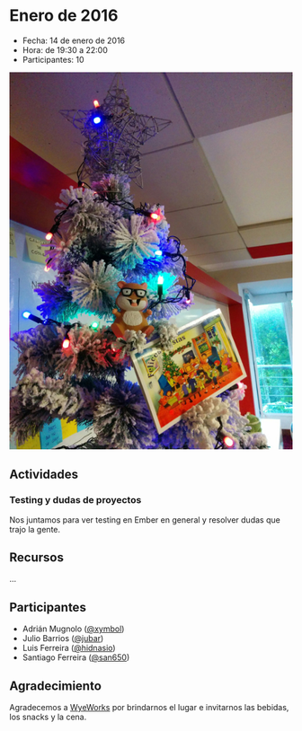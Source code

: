 # Enero de 2016

* Fecha: 14 de enero de 2016
* Hora: de 19:30 a 22:00
* Participantes: 10

![Foto](./photo.jpg)

## Actividades

### Testing y dudas de proyectos

Nos juntamos para ver testing en Ember en general y resolver dudas que trajo la
gente.

## Recursos

...

## Participantes

* Adrián Mugnolo ([@xymbol](https://github.com/xymbol))
* Julio Barrios ([@jubar](https://github.com/jubar))
* Luis Ferreira ([@hidnasio](https://github.com/hidnasio))
* Santiago Ferreira ([@san650](https://github.com/san650))

## Agradecimiento

Agradecemos a [WyeWorks](https://wyeworks.com/) por brindarnos el lugar e
invitarnos las bebidas, los snacks y la cena.
